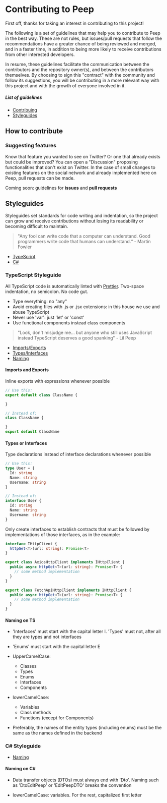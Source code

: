 # Contributing to Peep

First off, thanks for taking an interest in contributing to this project!

The following is a set of guidelines that may help you to contribute to Peep in the best way.
These are not rules, but issues/pull requests that follow the recommendations have a greater
chance of being reviewed and merged, and in a faster time, in addition to being more likely
to receive contributions from other interested developers.

In resume, these guidelines facilitate the communication between the contributors and the repository owner(s),
and between the contributors themselves. By choosing to sign this "contract" with the community and follow its
suggestions, you will be contributing in a more relevant way with this project and with the growth of everyone involved in it.

##### List of guidelines

- [Contribuing](#how-to-contribute)
- [Styleguides](#styleguides)

## How to contribute

### Suggesting features

Know that feature you wanted to see on Twitter? Or one that already exists but could be improved? 
You can open a "Discussion" proposing functionalities that don't exist on Twitter. 
In the case of small changes to existing features on the social network and already implemented here on Peep, 
pull requests can be made.

Coming soon: guidelines for **issues** and **pull requests**

## Styleguides

Styleguides set standards for code writing and indentation, so the project can grow and receive contributions without losing its readability or becoming difficult to maintain.

> "Any fool can write code that a computer can understand. Good programmers write code that humans can understand.“ - Martin Fowler

- [TypeScript](#typeScript-styleguide)
- [C#](#c#-styleguide)

### TypeScript Styleguide

All TypeScript code is automatically linted with [Prettier](https://prettier.io/). Two-space indentation, no semicolon. No code gut.

- Type everything: no "any"
- Avoid creating files with .js or .jsx extensions: in this house we use and abuse TypeScript
- Never use 'var': just 'let' or 'const'
- Use functional components instead class components

> "Look, don't misjudge me... but anyone who still uses JavaScript instead TypeScript deserves a good spanking" - Lil Peep

- [Imports/Exports](#imports-and-exports)
- [Types/Interfaces](#types-or-interfaces)
- [Naming](#naming-on-ts)

#### Imports and Exports

Inline exports with expressions whenever possible

```typescript
// Use this:
export default class ClassName {

}

// Instead of:
class ClassName {

}
export default ClassName
```

#### Types or Interfaces

Type declarations instead of interface declarations whenever possible

```typescript
// Use this:
type User = {
  Id: string
  Name: string
  Username: string
}

// Instead of:
interface User {
  Id: string
  Name: string
  Username: string
}
```

Only create interfaces to establish contracts that must be followed by implementations of those interfaces,
as in the example:

```typescript
interface IHttpClient {
  httpGet<T>(url: string): Promise<T>
}

export class AxiosHttpClient implements IHttpClient {
  public async httpGet<T>(url: string): Promise<T> {
    // some method implementation
  }
}

export class FetchApiHttpClient implements IHttpClient {
  public async httpGet<T>(url: string): Promise<T> {
    // some method implementation
  }
}
```

#### Naming on TS

- 'Interfaces' must start with the capital letter I. 'Types' must not, after all they are types and not interfaces
- 'Enums' must start with the capital letter E

- UpperCamelCase:

  - Classes
  - Types
  - Enums
  - Interfaces
  - Components

- lowerCamelCase:

  - Variables
  - Class methods
  - Functions (except for Components)

- Preferably, the names of the entity types (including enums) must be the same as the names defined in the backend

### C# Styleguide

- [Naming](#naming-on-c#)

#### Naming on C#

- Data transfer objects (DTOs) must always end with 'Dto'. Naming such as 'DtoEditPeep' or 'EditPeepDTO' breaks the convention

- lowerCamelCase: variables. For the rest, capitalized first letter
